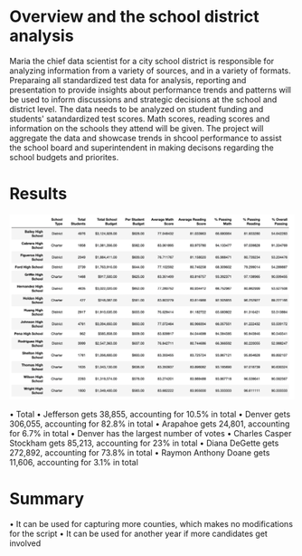 # Overview and the school district analysis

Maria the chief data scientist for a city school district is responsible for analyzing information from a variety of sources, and in a variety of formats. Preparaing all standardized test data for analysis, reporting and presentation to provide insights about performance trends and patterns will be used to inform discussions and strategic decisions at the school and district level. The data needs to be analyzed on student funding and students' satandardized test scores. Math scores, reading scores and information on the schools they attend will be given. The project will aggregate the data and showcase trends in shcool performance to assist the school board and superintendent in making decisons regarding the school budgets and priorites.


# Results


![alt text](https://github.com/Herbert-0820/School_District_Analysis/blob/main/Screen%20Shot%202021-09-24%20at%209.00.40%20PM.png)



• Total
• Jefferson gets 38,855, accounting for 10.5% in total
• Denver gets 306,055, accounting for 82.8% in total
•	Arapahoe gets 24,801, accounting for 6.7% in total
•	Denver has the largest number of votes
•	Charles Casper Stockham gets 85,213, accounting for 23% in total
•	Diana DeGette gets 272,892, accounting for 73.8% in total
•	Raymon Anthony Doane gets 11,606, accounting for 3.1% in total 


# Summary

• It can be used for capturing more counties, which makes no modifications for the script
• It can be used for another year if more candidates get involved
